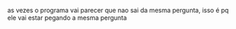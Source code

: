 as vezes o programa vai parecer que nao sai da mesma pergunta, isso é pq ele vai estar pegando a mesma pergunta